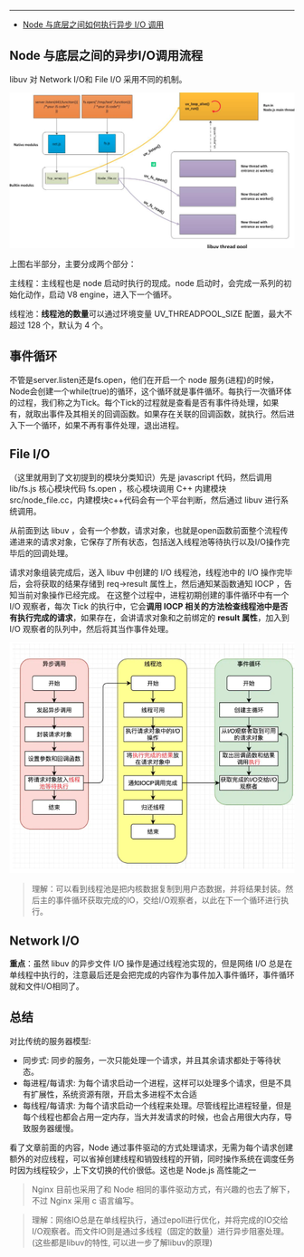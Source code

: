 
---
- [Node 与底层之间如何执行异步 I/O 调用](https://juejin.im/post/5e1adbc05188253664549bab)

## Node 与底层之间的异步I/O调用流程
libuv 对 Network I/O和 File I/O 采用不同的机制。

![](.异步_images/0f3b2588.png)

上图右半部分，主要分成两个部分：


主线程：主线程也是 node 启动时执行的现成。node 启动时，会完成一系列的初始化动作，启动 V8 engine，进入下一个循环。


线程池：**线程池的数量**可以通过环境变量 UV_THREADPOOL_SIZE 配置，最大不超过 128 个，默认为 4 个。


## 事件循环
不管是server.listen还是fs.open，他们在开启一个 node 服务(进程)的时候，Node会创建一个while(true)的循环，这个循环就是事件循环。每执行一次循环体的过程，我们称之为Tick。每个Tick的过程就是查看是否有事件待处理，如果有，就取出事件及其相关的回调函数。如果存在关联的回调函数，就执行。然后进入下一个循环，如果不再有事件处理，退出进程。


## File I/O
（这里就用到了文初提到的模块分类知识）先是 javascript 代码，然后调用 lib/fs.js 核心模块代码 fs.open ，核心模块调用 C++ 内建模块 src/node_file.cc，内建模块c++代码会有一个平台判断，然后通过 libuv 进行系统调用。

从前面到达 libuv ，会有一个参数，请求对象，也就是open函数前面整个流程传递进来的请求对象，它保存了所有状态，包括送入线程池等待执行以及I/O操作完毕后的回调处理。

请求对象组装完成后，送入 libuv 中创建的 I/O 线程池，线程池中的 I/O 操作完毕后，会将获取的结果存储到 req->result 属性上，然后通知某函数通知 IOCP ，告知当前对象操作已经完成。
在这整个过程中，进程初期创建的事件循环中有一个 I/O 观察者，每次 Tick 的执行中，它会**调用 IOCP 相关的方法检查线程池中是否有执行完成的请求**，如果存在，会讲请求对象和之前绑定的 **result 属性**，加入到 I/O 观察者的队列中，然后将其当作事件处理。

![](.异步_images/d93e4568.png)

> 理解：可以看到线程池是把内核数据复制到用户态数据，并将结果封装。然后主的事件循环获取完成的IO，交给I/O观察者，以此在下一个循环进行执行。

## Network I/O

**重点**：虽然 libuv 的异步文件 I/O 操作是通过线程池实现的，但是网络 I/O 总是在单线程中执行的，注意最后还是会把完成的内容作为事件加入事件循环，事件循环就和文件I/O相同了。


## 总结

对比传统的服务器模型:
- 同步式: 同步的服务，一次只能处理一个请求，并且其余请求都处于等待状态。
- 每进程/每请求: 为每个请求启动一个进程，这样可以处理多个请求，但是不具有扩展性，系统资源有限，开启太多进程不太合适
- 每线程/每请求: 为每个请求启动一个线程来处理。尽管线程比进程轻量，但是每个线程也都会占用一定内存，当大并发请求的时候，也会占用很大内存，导致服务器缓慢。

看了文章前面的内容，Node 通过事件驱动的方式处理请求，无需为每个请求创建额外的对应线程，可以省掉创建线程和销毁线程的开销，同时操作系统在调度任务时因为线程较少，上下文切换的代价很低。这也是 Node.js 高性能之一

> Nginx 目前也采用了和 Node 相同的事件驱动方式，有兴趣的也去了解下，不过 Nginx 采用 c 语言编写。
 
> 理解：网络IO总是在单线程执行，通过epoll进行优化，并将完成的IO交给I/O观察者。而文件IO则是通过多线程（固定的数量）进行异步阻塞处理。(这些都是libuv的特性, 可以进一步了解libuv的原理)
